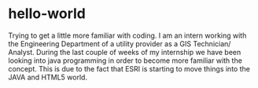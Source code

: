 # hello-world
Trying to get a little more familiar with coding.
I am an intern working with the Engineering Department of a utility provider as a GIS Technician/ Analyst. 
During the last couple of weeks of my internship we have been looking into java programming in order to become more familiar with the concept. This is due to the fact that ESRI is starting to move things into the JAVA and HTML5 world. 
